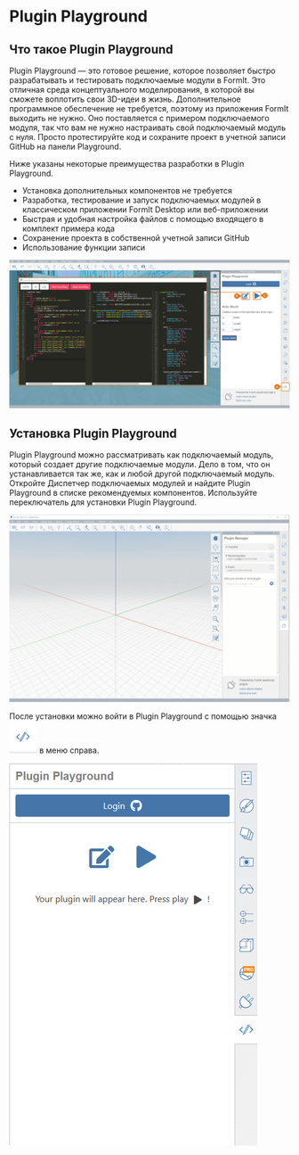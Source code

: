 # Plugin Playground

## Что такое Plugin Playground

Plugin Playground — это готовое решение, которое позволяет быстро разрабатывать и тестировать подключаемые модули в FormIt. Это отличная среда концептуального моделирования, в которой вы сможете воплотить свои 3D-идеи в жизнь. Дополнительное программное обеспечение не требуется, поэтому из приложения FormIt выходить не нужно. Оно поставляется с примером подключаемого модуля, так что вам не нужно настраивать свой подключаемый модуль с нуля. Просто протестируйте код и сохраните проект в учетной записи GitHub на панели Playground.

Ниже указаны некоторые преимущества разработки в Plugin Playground.

* Установка дополнительных компонентов не требуется
* Разработка, тестирование и запуск подключаемых модулей в классическом приложении FormIt Desktop или веб-приложении
* Быстрая и удобная настройка файлов с помощью входящего в комплект примера кода
* Сохранение проекта в собственной учетной записи GitHub
* Использование функции записи

![](<../../../.gitbook/assets/14 (3) (1).png>)

## Установка Plugin Playground

Plugin Playground можно рассматривать как подключаемый модуль, который создает другие подключаемые модули. Дело в том, что он устанавливается так же, как и любой другой подключаемый модуль. Откройте Диспетчер подключаемых модулей и найдите Plugin Playground в списке рекомендуемых компонентов. Используйте переключатель для установки Plugin Playground.

![](<../../../.gitbook/assets/01-install playgground formit.gif>)

После установки можно войти в Plugin Playground с помощью значка ![](<../../../.gitbook/assets/image (25).png>) в меню справа.

![](<../../../.gitbook/assets/image (53) (1) (1) (1).png>)
